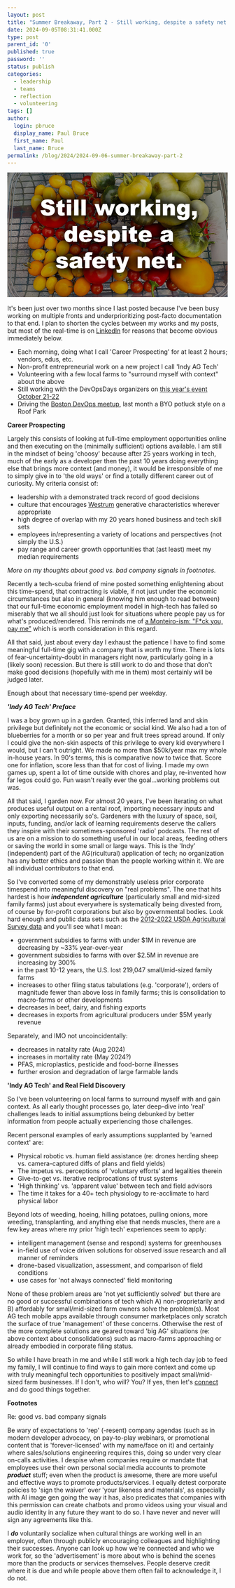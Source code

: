```yaml
---
layout: post
title: "Summer Breakaway, Part 2 - Still working, despite a safety net."
date: 2024-09-05T08:31:41.000Z
type: post
parent_id: '0'
published: true
password: ''
status: publish
categories:
  - leadership
  - teams
  - reflection
  - volunteering
tags: []
author:
  login: pbruce
  display_name: Paul Bruce
  first_name: Paul
  last_name: Bruce
permalink: /blog/2024/2024-09-06-summer-breakaway-part-2
---
```


![Still working, despite a safety net.](/assets/images/2024/2024-09-06-summer-breakaway-part-2.jpg)

It's been just over two months since I last posted because I've been busy working on multiple fronts and underprioritizing post-facto documentation to that end. I plan to shorten the cycles between my works and my posts, but most of the real-time is on [LinkedIn](https://www.linkedin.com/in/paulsbruce/) for reasons that become obvious immediately below.

* Each morning, doing what I call 'Career Prospecting' for at least 2 hours; vendors, edus, etc.
* Non-profit entrepreneurial work on a new project I call 'Indy AG Tech'
* Volunteering with a few local farms to "surround myself with context" about the above
* Still working with the DevOpsDays organizers on [this year's event October 21-22](https://devopsdays.org/events/2024-boston/welcome/)
* Driving the [Boston DevOps meetup](https://www.meetup.com/boston-devops/), last month a BYO potluck style on a Roof Park

**Career Prospecting**

Largely this consists of looking at full-time employment opportunities online and then executing on the (minimally sufficient) options available. I am still in the mindset of being 'choosy' because after 25 years working in tech, much of the early as a developer then the past 10 years doing everything else that brings more context (and money), it would be irresponsible of me to simply give in to 'the old ways' or find a totally different career out of curiosity. My criteria consist of:

* leadership with a demonstrated track record of good decisions
* culture that encourages [Westrum](https://www.ncbi.nlm.nih.gov/pmc/articles/PMC1765804/pdf/v013p0ii22.pdf) generative characteristics wherever appropriate
* high degree of overlap with my 20 years honed business and tech skill sets
* employees in/representing a variety of locations and perspectives (not simply the U.S.)
* pay range and career growth opportunities that (ast least) meet my median requirements

*More on my thoughts about good vs. bad company signals in footnotes.*

Recently a tech-scuba friend of mine posted something enlightening about this time-spend, that contracting is viable, if not just under the economic circumstances but also in general (knowing him enough to read between) that our full-time economic employment model in high-tech has failed so miserably that we all should just look for situations where people pay us for what's produced/rendered. This reminds me of [a Monteiro-ism: "F*ck you, pay me"](https://www.youtube.com/watch?v=jVkLVRt6c1U) which is worth consideration in this regard.

All that said, just about every day I exhaust the patience I have to find some meaningful full-time gig with a company that is worth my time. There is lots of fear-uncertainty-doubt in managers right now, particularly going in a (likely soon) recession. But there is still work to do and those that don't make good decisions (hopefully with me in them) most certainly will be judged later.

Enough about that necessary time-spend per weekday.

***'Indy AG Tech' Preface***

I was a boy grown up in a garden. Granted, this inferred land and skin privilege but definitely not the economic or social kind. We also had a ton of blueberries for a month or so per year and fruit trees spread around. If only I could give the non-skin aspects of this privilege to every kid everywhere I would, but I can't outright. We made no more than $50k/year max my whole in-house years. In 90's terms, this is comparative now to twice that. Score one for inflation, score less than that for cost of living. I made my own games up, spent a lot of time outside with chores and play, re-invented how far legos could go. Fun wasn't really ever the goal...working problems out was.

All that said, I garden now. For almost 20 years, I've been iterating on what produces useful output on a rental roof, importing necessary inputs and only exporting necessarily so's. Gardeners with the luxury of space, soil, inputs, funding, and/or lack of learning requirements deserve the callers they inspire with their sometimes-sponsored 'radio' podcasts. The rest of us are on a mission to do something useful in our local areas, feeding others or saving the world in some small or large ways. This is the 'Indy' (independent) part of the AG(ricultural) application of tech; no organization has any better ethics and passion than the people working within it. We are all individual contributors to that end.

So I've converted some of my demonstrably useless prior corporate timespend into meaningful discovery on "real problems". The one that hits hardest is how ***independent agriculture*** (particularly small and mid-sized family farms) just about everywhere is systematically being divested from, of course by for-profit corporations but also by governmental bodies. Look hard enough and public data sets such as the [2012-2022 USDA Agricultural Survey data](https://www.nass.usda.gov/AgCensus/index.php) and you'll see what I mean:

* government subsidies to farms with under $1M in revenue are decreasing by ~33% year-over-year
* government subsidies to farms with over $2.5M in revenue are increasing by 300%
* in the past 10-12 years, the U.S. lost 219,047 small/mid-sized family farms
* increases to other filing status tabulations (e.g. 'corporate'), orders of magnitude fewer than above loss in family farms; this is consolidation to macro-farms or other developments
* decreases in beef, dairy, and fishing exports
* decreases in exports from agricultural producers under $5M yearly revenue

Separately, and IMO not uncoincidentally:

* decreases in natality rate (Aug 2024)
* increases in mortality rate (May 2024?)
* PFAS, microplastics, pesticide and food-borne illnesses
* further erosion and degradation of large farmable lands

**'Indy AG Tech' and Real Field Discovery**

So I've been volunteering on local farms to surround myself with and gain context. As all early thought processes go, later deep-dive into 'real' challenges leads to initial assumptions being debunked by better information from people actually experiencing those challenges.

Recent personal examples of early assumptions supplanted by 'earned context' are:

* Physical robotic vs. human field assistance (re: drones herding sheep vs. camera-captured diffs of plans and field yields)
* The impetus vs. perceptions of 'voluntary efforts' and legalities therein
* Give-to-get vs. iterative reciprocations of trust systems
* 'High thinking' vs. 'apparent value' between tech and field advisors
* The time it takes for a 40+ tech physiology to re-acclimate to hard physical labor

Beyond lots of weeding, hoeing, hilling potatoes, pulling onions, more weeding, transplanting, and anything else that needs muscles, there are a few key areas where my prior 'high tech' experiences seem to apply:

* intelligent management (sense and respond) systems for greenhouses
* in-field use of voice driven solutions for observed issue research and all manner of reminders
* drone-based visualization, assessment, and comparison of field conditions
* use cases for 'not always connected' field monitoring

None of these problem areas are 'not yet sufficiently solved' but there are no good or successful combinations of tech which A) non-proprietarily and B) affordably for small/mid-sized farm owners solve the problem(s). Most AG tech mobile apps available through consumer marketplaces only scratch the surface of true 'management' of these concerns. Otherwise the rest of the more complete solutions are geared toward 'big AG' situations (re: above context about consolidations) such as macro-farms approaching or already embodied in corporate filing status.

So while I have breath in me and while I still work a high tech day job to feed my family, I will continue to find ways to gain more context and come up with truly meaningful tech opportunities to positively impact small/mid-sized farm businesses. If I don't, who will? You? If yes, then let's [connect](/contact/) and do good things together.


**Footnotes**

Re: good vs. bad company signals

Be wary of expectations to 'rep' (-resent) company agendas (such as in modern developer advocacy, on pay-to-play webinars, or promotional content that is 'forever-licensed' with my name/face on it) and certainly where sales/solutions engineering requires this, doing so under very clear on-calls activities. I despise when companies require or mandate that employees use their own personal social media accounts to promote ***product*** stuff; even when the product is awesome, there are more useful and effective ways to promote products/services. I equally detest corporate policies to 'sign the waiver' over 'your likeness and materials', as especially with AI image gen going the way it has, also predicates that companies with this permission can create chatbots and promo videos using your visual and audio identity in any future they want to do so. I have never and never will sign any agreements like this.

 I ***do*** voluntarily socialize when cultural things are working well in an employer, often through publicly encouraging colleagues and highlighting their successes. Anyone can look up how we're connected and who we work for, so the 'advertisement' is more about who is behind the scenes more than the products or services themselves. People deserve credit where it is due and while people above them often fail to acknowledge it, I do not.